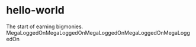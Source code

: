 # hello-world
The start of earning bigmonies.
MegaLoggedOnMegaLoggedOnMegaLoggedOnMegaLoggedOnMegaLoggedOn
